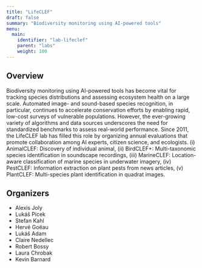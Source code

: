 ```yaml
---
title: "LifeCLEF"
draft: false
summary: "Biodiversity monitoring using AI-powered tools"
menu:
  main:
    identifier: "lab-lifeclef"
    parent: "labs"
    weight: 100
---
```


## Overview

Biodiversity monitoring using AI-powered tools has become vital for tracking species distributions and assessing ecosystem health on a large scale. Automated image- and sound-based species recognition, in particular, continues to accelerate conservation efforts by enabling rapid, low-cost surveys of vulnerable populations. However, the ever-growing variety of algorithms and data sources underscores the need for standardized benchmarks to assess real-world performance. Since 2011, the LifeCLEF lab has filled this role by organizing annual evaluations that promote collaboration among AI experts, citizen science, and ecologists. (i) AnimalCLEF: Discovery of individual animal, (ii) BirdCLEF+: Multi-taxonomic species identification in soundscape recordings, (iii) MarineCLEF: Location-aware classification of marine species in underwater imagery, (iv) PestCLEF: Information extraction on plant pests from news articles, (v) PlantCLEF: Multi-species plant identification in quadrat images.

## Organizers

- Alexis Joly
- Lukáš Picek
- Stefan Kahl
- Hervé Goëau
- Lukáš Adam
- Claire Nedellec
- Robert Bossy
- Laura Chrobak 
- Kevin Barnard
